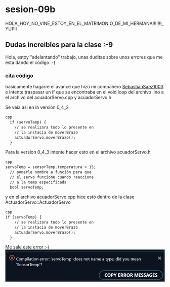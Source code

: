 # sesion-09b

HOLA_HOY_NO_VINE_ESTOY_EN_EL_MATRIMONIO_DE_MI_HERMANA!!!!!!!_YUPII

## Dudas increibles para la clase :-9

Hola, estoy "adelantando" trabajo, unas duditas sobre unos errores que me esta dando el código :-(

### cita código

basicamente hagarre el avance que hizo mi compañero [SebastianSaez1003](https://github.com/SebastianSaez1003/dis8645-2025-02-procesos) e intente traspasar un if que se encontraba en el void loop del archivo .ino a el archivo del acuadorServo.cpp y acuadorServo.h 

Se veia asi en la versión 0_4_2
```
cpp
  if (servoTemp) {
    // se realizara todo lo presente en
    // la instacia de moverBrazo
    actuadorServo.moverBrazo();
  }
```
Para la version 0_4_3 intente hacer esto en el archivo acuadorServo.h 

```
cpp
servoTemp = sensorTemp.temperatura > 15;
  // ponerle nombre a función para que 
  // el servo funcione cuando reaccione
  // a la temp especificada
  bool servoTemp;
```
y en el archivo acuadorServo.cpp hice esto dentro de la clase ActuadorServo::ActuadorServo
```
cpp
if (servoTemp) {
    // se realizara todo lo presente en
    // la instacia de moverBrazo
    actuadorServo.moverBrazo();
  }
```
Me sale este error :-(
![error](imagenes/robotFriolento_0_4_3_error.png)
